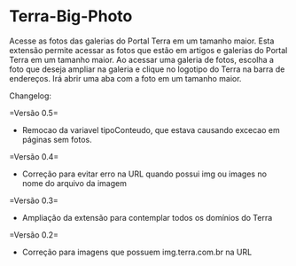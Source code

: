 Terra-Big-Photo
===============

Acesse as fotos das galerias do Portal Terra em um tamanho maior.
Esta extensão permite acessar as fotos que estão em artigos e galerias do Portal Terra em um tamanho maior.
Ao acessar uma galeria de fotos, escolha a foto que deseja ampliar na galeria e clique no logotipo do Terra na barra de endereços.
Irá abrir uma aba com a foto em um tamanho maior.

Changelog:

=Versão 0.5=
- Remocao da variavel tipoConteudo, que estava causando excecao em páginas sem fotos.

=Versão 0.4=
- Correção para evitar erro na URL quando possui img ou images no nome do arquivo da imagem

=Versão 0.3=
- Ampliação da extensão para contemplar todos os domínios do Terra

=Versão 0.2=
- Correção para imagens que possuem img.terra.com.br na URL
